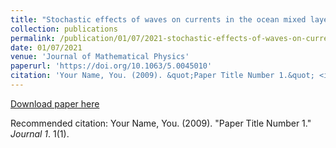 ```yaml
---
title: "Stochastic effects of waves on currents in the ocean mixed layer"
collection: publications
permalink: /publication/01/07/2021-stochastic-effects-of-waves-on-currents-in-the-ocean-mixed-layer
date: 01/07/2021
venue: 'Journal of Mathematical Physics'
paperurl: 'https://doi.org/10.1063/5.0045010'
citation: 'Your Name, You. (2009). &quot;Paper Title Number 1.&quot; <i>Journal 1</i>. 1(1).'
---
```

[Download paper here](https://doi.org/10.1063/5.0045010)

Recommended citation: Your Name, You. (2009). "Paper Title Number 1." <i>Journal 1</i>. 1(1).